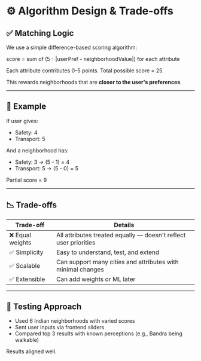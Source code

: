 # ⚙️ Algorithm Design & Trade-offs

## ✅ Matching Logic

We use a simple difference-based scoring algorithm:

score = sum of (5 - |userPref - neighborhoodValue|) for each attribute


Each attribute contributes 0–5 points. Total possible score = 25.

This rewards neighborhoods that are **closer to the user's preferences**.

---

## 🔧 Example

If user gives:
- Safety: 4
- Transport: 5

And a neighborhood has:
- Safety: 3 → (5 - 1) = 4
- Transport: 5 → (5 - 0) = 5

Partial score = 9

---

## 📉 Trade-offs

| Trade-off | Details |
|-----------|---------|
| ❌ Equal weights | All attributes treated equally — doesn't reflect user priorities |
| ✅ Simplicity | Easy to understand, test, and extend |
| ✅ Scalable | Can support many cities and attributes with minimal changes |
| ✅ Extensible | Can add weights or ML later |

---

## 🧪 Testing Approach

- Used 6 Indian neighborhoods with varied scores
- Sent user inputs via frontend sliders
- Compared top 3 results with known perceptions (e.g., Bandra being walkable)

Results aligned well.